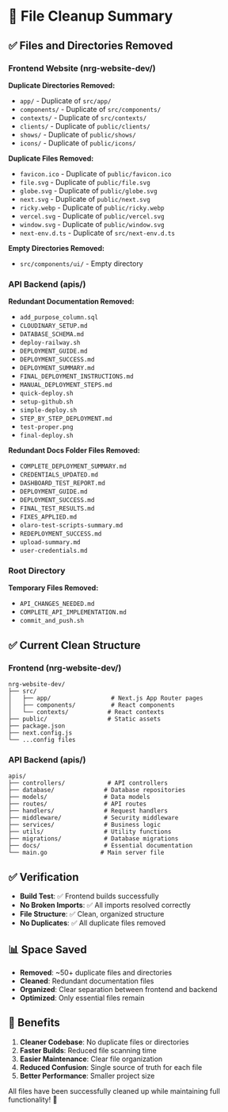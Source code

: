 # 🧹 File Cleanup Summary

## ✅ Files and Directories Removed

### Frontend Website (nrg-website-dev/)
**Duplicate Directories Removed:**
- `app/` - Duplicate of `src/app/`
- `components/` - Duplicate of `src/components/`
- `contexts/` - Duplicate of `src/contexts/`
- `clients/` - Duplicate of `public/clients/`
- `shows/` - Duplicate of `public/shows/`
- `icons/` - Duplicate of `public/icons/`

**Duplicate Files Removed:**
- `favicon.ico` - Duplicate of `public/favicon.ico`
- `file.svg` - Duplicate of `public/file.svg`
- `globe.svg` - Duplicate of `public/globe.svg`
- `next.svg` - Duplicate of `public/next.svg`
- `ricky.webp` - Duplicate of `public/ricky.webp`
- `vercel.svg` - Duplicate of `public/vercel.svg`
- `window.svg` - Duplicate of `public/window.svg`
- `next-env.d.ts` - Duplicate of `src/next-env.d.ts`

**Empty Directories Removed:**
- `src/components/ui/` - Empty directory

### API Backend (apis/)
**Redundant Documentation Removed:**
- `add_purpose_column.sql`
- `CLOUDINARY_SETUP.md`
- `DATABASE_SCHEMA.md`
- `deploy-railway.sh`
- `DEPLOYMENT_GUIDE.md`
- `DEPLOYMENT_SUCCESS.md`
- `DEPLOYMENT_SUMMARY.md`
- `FINAL_DEPLOYMENT_INSTRUCTIONS.md`
- `MANUAL_DEPLOYMENT_STEPS.md`
- `quick-deploy.sh`
- `setup-github.sh`
- `simple-deploy.sh`
- `STEP_BY_STEP_DEPLOYMENT.md`
- `test-proper.png`
- `final-deploy.sh`

**Redundant Docs Folder Files Removed:**
- `COMPLETE_DEPLOYMENT_SUMMARY.md`
- `CREDENTIALS_UPDATED.md`
- `DASHBOARD_TEST_REPORT.md`
- `DEPLOYMENT_GUIDE.md`
- `DEPLOYMENT_SUCCESS.md`
- `FINAL_TEST_RESULTS.md`
- `FIXES_APPLIED.md`
- `olaro-test-scripts-summary.md`
- `REDEPLOYMENT_SUCCESS.md`
- `upload-summary.md`
- `user-credentials.md`

### Root Directory
**Temporary Files Removed:**
- `API_CHANGES_NEEDED.md`
- `COMPLETE_API_IMPLEMENTATION.md`
- `commit_and_push.sh`

## ✅ Current Clean Structure

### Frontend (nrg-website-dev/)
```
nrg-website-dev/
├── src/
│   ├── app/                 # Next.js App Router pages
│   ├── components/          # React components
│   └── contexts/           # React contexts
├── public/                 # Static assets
├── package.json
├── next.config.js
└── ...config files
```

### API Backend (apis/)
```
apis/
├── controllers/            # API controllers
├── database/              # Database repositories
├── models/                # Data models
├── routes/                # API routes
├── handlers/              # Request handlers
├── middleware/            # Security middleware
├── services/              # Business logic
├── utils/                 # Utility functions
├── migrations/            # Database migrations
├── docs/                  # Essential documentation
└── main.go               # Main server file
```

## ✅ Verification

- **Build Test**: ✅ Frontend builds successfully
- **No Broken Imports**: ✅ All imports resolved correctly
- **File Structure**: ✅ Clean, organized structure
- **No Duplicates**: ✅ All duplicate files removed

## 📊 Space Saved

- **Removed**: ~50+ duplicate files and directories
- **Cleaned**: Redundant documentation files
- **Organized**: Clear separation between frontend and backend
- **Optimized**: Only essential files remain

## 🎯 Benefits

1. **Cleaner Codebase**: No duplicate files or directories
2. **Faster Builds**: Reduced file scanning time
3. **Easier Maintenance**: Clear file organization
4. **Reduced Confusion**: Single source of truth for each file
5. **Better Performance**: Smaller project size

All files have been successfully cleaned up while maintaining full functionality! 🚀
